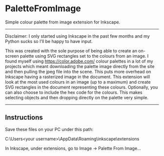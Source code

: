 # PaletteFromImage

Simple colour palette from image extension for Inkscape.

------------------------------------------------------------------------------------------------------------------------------
Disclaimer: I only started using Inkscape in the past few months and my Python sucks so I'll be happy to have input.

This was created with the sole purpose of being able to create an on-screen palette using SVG rectangles set to the colours from an image. I found myself using https://color.adobe.com/ colour palettes in a lot of my projects which meant downloading the palette image directly from the site and then pulling the jpeg file into the scene. This puts more overhead on Inkscape having a rasterized image in the document. This extension will look at the most used colours in an image (up to a maximum) and create SVG rectangles in the document representing these colours. Optionally, you can also choose to include the hex code for the colours. This makes selecting objects and then dropping directly on the palette very simple.

------------------------------------------------------------------------------------------------------------------------------

Instructions
------------

Save these files on your PC under this path:

C:\Users\<your username>\AppData\Roaming\inkscape\extensions

In Inkscape, under extensions, go to Image -> Palette From Image...